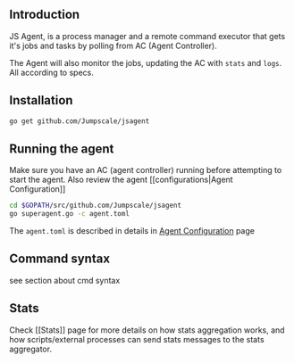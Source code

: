 ## Introduction
JS Agent, is a process manager and a remote command executor that gets it's jobs and tasks by polling from AC (Agent Controller).

The Agent will also monitor the jobs, updating the AC with `stats` and `logs`. All according to specs. 

## Installation
```bash
go get github.com/Jumpscale/jsagent
```

## Running the agent
Make sure you have an AC (agent controller) running before attempting to start the agent. Also review the agent [[configurations|Agent Configuration]]

```bash
cd $GOPATH/src/github.com/Jumpscale/jsagent
go superagent.go -c agent.toml
```

The `agent.toml` is described in details in [Agent Configuration](agent-configuration.md) page

## Command syntax
see section about cmd syntax

## Stats
Check [[Stats]] page for more details on how stats aggregation works, and how scripts/external processes can send stats messages to the stats aggregator.
